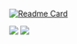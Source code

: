<!---
- 👋 Hi, I’m Josef
- 👀 I’m interested in Robotics and Microcontroller
- 🌱 I’m currently learning ML and Docker
- 💞️ I’m looking to collaborate on ...
- 📫 How to reach me ...
--->
<!-- repos -->
[![Readme Card](https://github-readme-stats.vercel.app/api/pin/?username=josefgst&repo=robo_base)](https://github.com/JosefGst/robo_base)  
<!-- states -->
<img src="https://github-readme-stats.vercel.app/api?username=josefgst&show_icons=true"/>  
<!-- top languages used -->
<!-- <img src="https://github-readme-stats.vercel.app/api/top-langs?username=josefgst"/> -->
<img src="https://github-readme-streak-stats.herokuapp.com/?user=josefgst"/>



<!---
JosefGst/JosefGst is a ✨ special ✨ repository because its `README.md` (this file) appears on your GitHub profile.
You can click the Preview link to take a look at your changes.
--->
